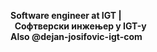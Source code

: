 **Software engineer at IGT |**  
**&nbsp;&nbsp;Софтверски инжењер у IGT-у**  
**Аlso @dejan-josifovic-igt-com**
